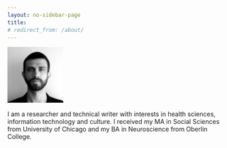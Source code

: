 ```yaml
---
layout: no-sidebar-page
title: 
# redirect_from: /about/
---
```


<img alt="portrait" src="/assets/portrait.png" width="25%" class="center" >

I am a researcher and technical writer with interests in health sciences, information technology and culture. I received my MA in Social Sciences from University of Chicago and my BA in Neuroscience from Oberlin College. 
